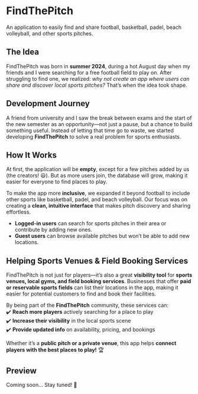 # **FindThePitch**  
An application to easily find and share football, basketball, padel, beach volleyball, and other sports pitches.  

## **The Idea**  
FindThePitch was born in **summer 2024**, during a hot August day when my friends and I were searching for a free football field to play on. After struggling to find one, we realized: *why not create an app where users can share and discover local sports pitches?* That’s when the idea took shape.  

## **Development Journey**  
A friend from university and I saw the break between exams and the start of the new semester as an opportunity—not just a pause, but a chance to build something useful. Instead of letting that time go to waste, we started developing **FindThePitch** to solve a real problem for sports enthusiasts.  

## **How It Works**  
At first, the application will be **empty**, except for a few pitches added by us (the creators! 😃). But as more users join, the database will grow, making it easier for everyone to find places to play.  

To make the app more **inclusive**, we expanded it beyond football to include other sports like basketball, padel, and beach volleyball. Our focus was on creating a **clean, intuitive interface** that makes pitch discovery and sharing effortless.  

- **Logged-in users** can search for sports pitches in their area or contribute by adding new ones.  
- **Guest users** can browse available pitches but won’t be able to add new locations.  

## **Helping Sports Venues & Field Booking Services**  
FindThePitch is not just for players—it’s also a great **visibility tool** for **sports venues, local gyms, and field booking services**. Businesses that offer **paid or reservable sports fields** can list their locations in the app, making it easier for potential customers to find and book their facilities.  

By being part of the **FindThePitch** community, these services can:  
✔️ **Reach more players** actively searching for a place to play  
✔️ **Increase their visibility** in the local sports scene  
✔️ **Provide updated info** on availability, pricing, and bookings  

Whether it’s a **public pitch or a private venue**, this app helps **connect players with the best places to play!** 🏆  

## **Preview**  
Coming soon... Stay tuned! 🚀  





